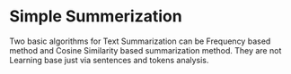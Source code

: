 # Simple Summerization
Two basic algorithms for Text Summarization can be Frequency based method and Cosine Similarity based summarization method. They are not Learning base just via sentences and tokens analysis.
